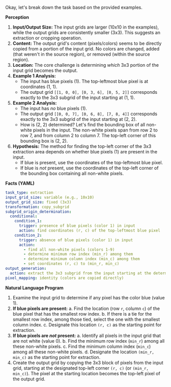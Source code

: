 Okay, let's break down the task based on the provided examples.

**Perception**

1.  **Input/Output Size:** The input grids are larger (10x10 in the examples), while the output grids are consistently smaller (3x3). This suggests an extraction or cropping operation.
2.  **Content:** The output grid's content (pixels/colors) seems to be directly copied from a portion of the input grid. No colors are changed, added (that weren't in the source region), or removed (within the source region).
3.  **Location:** The core challenge is determining *which* 3x3 portion of the input grid becomes the output.
4.  **Example 1 Analysis:**
    *   The input has blue pixels (1). The top-leftmost blue pixel is at coordinates (1, 1).
    *   The output grid `[[1, 0, 0], [0, 3, 6], [0, 5, 2]]` corresponds exactly to the 3x3 subgrid of the input starting at (1, 1).
5.  **Example 2 Analysis:**
    *   The input has *no* blue pixels (1).
    *   The output grid `[[0, 0, 7], [0, 6, 8], [7, 8, 4]]` corresponds exactly to the 3x3 subgrid of the input starting at (2, 2).
    *   How is (2, 2) determined? Let's find the bounding box of all non-white pixels in the input. The non-white pixels span from row 2 to row 7, and from column 2 to column 7. The top-left corner of this bounding box is (2, 2).
6.  **Hypothesis:** The method for finding the top-left corner of the 3x3 extraction area depends on whether blue pixels (1) are present in the input.
    *   If blue is present, use the coordinates of the top-leftmost blue pixel.
    *   If blue is *not* present, use the coordinates of the top-left corner of the bounding box containing all non-white pixels.

**Facts (YAML)**


```yaml
task_type: extraction
input_grid_size: variable (e.g., 10x10)
output_grid_size: fixed (3x3)
transformation: copy_subgrid
subgrid_origin_determination:
  conditional:
    condition_1:
      trigger: presence of blue pixels (color 1) in input
      action: find coordinates (r, c) of the top-leftmost blue pixel
    condition_2:
      trigger: absence of blue pixels (color 1) in input
      action:
        - find all non-white pixels (colors 1-9)
        - determine minimum row index (min_r) among them
        - determine minimum column index (min_c) among them
        - set coordinates (r, c) to (min_r, min_c)
output_generation:
  action: extract the 3x3 subgrid from the input starting at the determined coordinates (r, c)
pixel_mapping: identity (colors are copied directly)
```


**Natural Language Program**

1.  Examine the input grid to determine if any pixel has the color blue (value 1).
2.  **If blue pixels are present:**
    a.  Find the location (row `r`, column `c`) of the blue pixel that has the smallest row index.
    b.  If there is a tie for the smallest row index, among those tied, select the one with the smallest column index.
    c.  Designate this location `(r, c)` as the starting point for extraction.
3.  **If blue pixels are *not* present:**
    a.  Identify all pixels in the input grid that are not white (value 0).
    b.  Find the minimum row index (`min_r`) among all these non-white pixels.
    c.  Find the minimum column index (`min_c`) among all these non-white pixels.
    d.  Designate the location `(min_r, min_c)` as the starting point for extraction.
4.  Create the output grid by copying the 3x3 block of pixels from the input grid, starting at the designated top-left corner `(r, c)` (or `(min_r, min_c)`). The pixel at the starting location becomes the top-left pixel of the output grid.